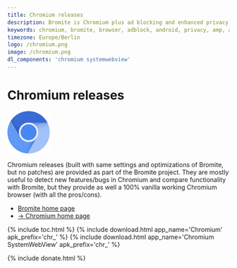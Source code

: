 ```yaml
---
title: Chromium releases
description: Bromite is Chromium plus ad blocking and enhanced privacy; take back your browser
keywords: chromium, bromite, browser, adblock, android, privacy, amp, arm, arm64, 8.1, 8.0, oreo, 4.4, 5.0, 5.1, 6.0, 7.0, 7.1, kitkat, lollipop, marshmallow, nougat, aroma, super, stock, full, mini, micro, nano, pico, tvstock, background video playback, fingerprinting
timezone: Europe/Berlin
logo: /chromium.png
image: /chromium.png
dl_components: 'chromium systemwebview'
---
```

# Chromium releases

<img title="Chromium - provided by Bromite project" src="/chromium.png" width="96" alt="Chromium" />

Chromium releases (built with same settings and optimizations of Bromite, but no patches) are provided as part of the Bromite project.
They are mostly useful to detect new features/bugs in Chromium and compare functionality with Bromite, but they provide as well a 100% vanilla working Chromium browser (with all the pros/cons).

* [Bromite home page](/)
* [&rarr; Chromium home page](https://www.chromium.org/Home)

{% include toc.html %}
{% include download.html app_name='Chromium' apk_prefix='chr_' %}
{% include download.html app_name='Chromium SystemWebView' apk_prefix='chr_' %}

{% include donate.html %}
